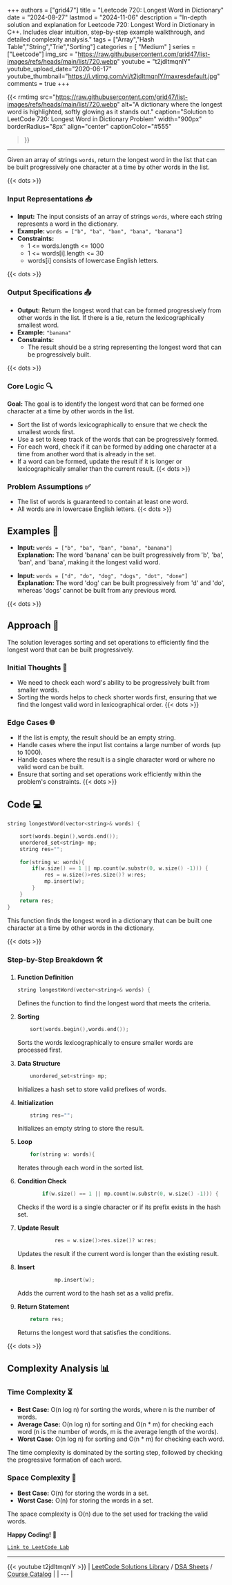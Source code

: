 
+++
authors = ["grid47"]
title = "Leetcode 720: Longest Word in Dictionary"
date = "2024-08-27"
lastmod = "2024-11-06"
description = "In-depth solution and explanation for Leetcode 720: Longest Word in Dictionary in C++. Includes clear intuition, step-by-step example walkthrough, and detailed complexity analysis."
tags = ["Array","Hash Table","String","Trie","Sorting"]
categories = [
    "Medium"
]
series = ["Leetcode"]
img_src = "https://raw.githubusercontent.com/grid47/list-images/refs/heads/main/list/720.webp"
youtube = "t2jdltmqnlY"
youtube_upload_date="2020-06-17"
youtube_thumbnail="https://i.ytimg.com/vi/t2jdltmqnlY/maxresdefault.jpg"
comments = true
+++


{{< rmtimg 
    src="https://raw.githubusercontent.com/grid47/list-images/refs/heads/main/list/720.webp" 
    alt="A dictionary where the longest word is highlighted, softly glowing as it stands out."
    caption="Solution to LeetCode 720: Longest Word in Dictionary Problem"
    width="900px"
    borderRadius="8px"
    align="center" 
    captionColor="#555"
>}}
---
Given an array of strings `words`, return the longest word in the list that can be built progressively one character at a time by other words in the list.
<!--more-->
{{< dots >}}
### Input Representations 📥
- **Input:** The input consists of an array of strings `words`, where each string represents a word in the dictionary.
- **Example:** `words = ["b", "ba", "ban", "bana", "banana"]`
- **Constraints:**
	- 1 <= words.length <= 1000
	- 1 <= words[i].length <= 30
	- words[i] consists of lowercase English letters.

{{< dots >}}
### Output Specifications 📤
- **Output:** Return the longest word that can be formed progressively from other words in the list. If there is a tie, return the lexicographically smallest word.
- **Example:** `"banana"`
- **Constraints:**
	- The result should be a string representing the longest word that can be progressively built.

{{< dots >}}
### Core Logic 🔍
**Goal:** The goal is to identify the longest word that can be formed one character at a time by other words in the list.

- Sort the list of words lexicographically to ensure that we check the smallest words first.
- Use a set to keep track of the words that can be progressively formed.
- For each word, check if it can be formed by adding one character at a time from another word that is already in the set.
- If a word can be formed, update the result if it is longer or lexicographically smaller than the current result.
{{< dots >}}
### Problem Assumptions ✅
- The list of words is guaranteed to contain at least one word.
- All words are in lowercase English letters.
{{< dots >}}
## Examples 🧩
- **Input:** `words = ["b", "ba", "ban", "bana", "banana"]`  \
  **Explanation:** The word 'banana' can be built progressively from 'b', 'ba', 'ban', and 'bana', making it the longest valid word.

- **Input:** `words = ["d", "do", "dog", "dogs", "dot", "done"]`  \
  **Explanation:** The word 'dog' can be built progressively from 'd' and 'do', whereas 'dogs' cannot be built from any previous word.

{{< dots >}}
## Approach 🚀
The solution leverages sorting and set operations to efficiently find the longest word that can be built progressively.

### Initial Thoughts 💭
- We need to check each word's ability to be progressively built from smaller words.
- Sorting the words helps to check shorter words first, ensuring that we find the longest valid word in lexicographical order.
{{< dots >}}
### Edge Cases 🌐
- If the list is empty, the result should be an empty string.
- Handle cases where the input list contains a large number of words (up to 1000).
- Handle cases where the result is a single character word or where no valid word can be built.
- Ensure that sorting and set operations work efficiently within the problem's constraints.
{{< dots >}}
## Code 💻
```cpp
string longestWord(vector<string>& words) {

    sort(words.begin(),words.end());
    unordered_set<string> mp;
    string res="";
    
    for(string w: words){
        if(w.size() == 1 || mp.count(w.substr(0, w.size() -1))) {
            res = w.size()>res.size()? w:res;
            mp.insert(w);
        }
    }
    return res;
}

```

This function finds the longest word in a dictionary that can be built one character at a time by other words in the dictionary.

{{< dots >}}
### Step-by-Step Breakdown 🛠️
1. **Function Definition**
	```cpp
	string longestWord(vector<string>& words) {
	```
	Defines the function to find the longest word that meets the criteria.

2. **Sorting**
	```cpp
	    sort(words.begin(),words.end());
	```
	Sorts the words lexicographically to ensure smaller words are processed first.

3. **Data Structure**
	```cpp
	    unordered_set<string> mp;
	```
	Initializes a hash set to store valid prefixes of words.

4. **Initialization**
	```cpp
	    string res="";
	```
	Initializes an empty string to store the result.

5. **Loop**
	```cpp
	    for(string w: words){
	```
	Iterates through each word in the sorted list.

6. **Condition Check**
	```cpp
	        if(w.size() == 1 || mp.count(w.substr(0, w.size() -1))) {
	```
	Checks if the word is a single character or if its prefix exists in the hash set.

7. **Update Result**
	```cpp
	            res = w.size()>res.size()? w:res;
	```
	Updates the result if the current word is longer than the existing result.

8. **Insert**
	```cpp
	            mp.insert(w);
	```
	Adds the current word to the hash set as a valid prefix.

9. **Return Statement**
	```cpp
	    return res;
	```
	Returns the longest word that satisfies the conditions.

{{< dots >}}
## Complexity Analysis 📊
### Time Complexity ⏳
- **Best Case:** O(n log n) for sorting the words, where n is the number of words.
- **Average Case:** O(n log n) for sorting and O(n * m) for checking each word (n is the number of words, m is the average length of the words).
- **Worst Case:** O(n log n) for sorting and O(n * m) for checking each word.

The time complexity is dominated by the sorting step, followed by checking the progressive formation of each word.

### Space Complexity 💾
- **Best Case:** O(n) for storing the words in a set.
- **Worst Case:** O(n) for storing the words in a set.

The space complexity is O(n) due to the set used for tracking the valid words.

**Happy Coding! 🎉**


[`Link to LeetCode Lab`](https://leetcode.com/problems/longest-word-in-dictionary/description/)

---
{{< youtube t2jdltmqnlY >}}
| [LeetCode Solutions Library](https://grid47.xyz/leetcode/) / [DSA Sheets](https://grid47.xyz/sheets/) / [Course Catalog](https://grid47.xyz/courses/) |
| --- |
